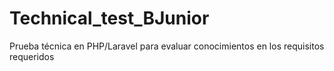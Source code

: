 # Technical_test_BJunior
Prueba técnica en PHP/Laravel para evaluar conocimientos en los requisitos requeridos
